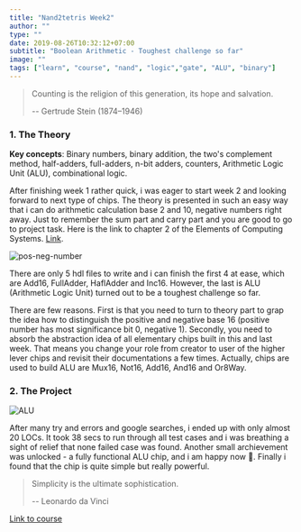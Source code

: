```yaml
---
title: "Nand2tetris Week2"
author: ""
type: ""
date: 2019-08-26T10:32:12+07:00
subtitle: "Boolean Arithmetic - Toughest challenge so far"
image: ""
tags: ["learn", "course", "nand", "logic","gate", "ALU", "binary"]
---
```


> Counting is the religion of this generation, its hope and salvation.
>
> -- Gertrude Stein (1874–1946)

### 1. The Theory

**Key concepts**: Binary numbers, binary addition, the two's complement method, half-adders, full-adders, n-bit adders, counters, Arithmetic Logic Unit (ALU), combinational logic.

After finishing week 1 rather quick, i was eager to start week 2 and looking forward to next type of chips. The theory is presented in such an easy way that i can do arithmetic calculation base 2 and 10, negative numbers right away. Just to remember the sum part and carry part and you are good to go to project task. Here is the link to chapter 2  of the Elements of Computing Systems. [Link][2].

![pos-neg-number](https://user-images.githubusercontent.com/30904297/63788466-bdfaa500-c91f-11e9-8487-7accbd3e45d2.png)

There are only 5 hdl files to write and i can finish the first 4 at ease, which are Add16, FullAdder, HaflAdder and Inc16. However, the last is ALU (Arithmetic Logic Unit) turned out to be a toughest challenge so far. 

There are few reasons. First is that you need to turn to theory part to grap the idea how to distinguish the positive and negative base 16 (positive number has most significance bit 0, negative 1). Secondly, you need to absorb the abstraction idea of all elementary chips built in this and last week. That means you change your role from creator to user of the higher lever chips and revisit their documentations a few times. Actually, chips are used to build ALU are Mux16, Not16, Add16, And16 and Or8Way.

### 2. The Project

![ALU](https://user-images.githubusercontent.com/30904297/63785718-fea3ef80-c91a-11e9-81ff-78a467119feb.png)

After many try and errors and google searches, i ended up with only almost 20 LOCs. It took 38 secs to run through all test cases and i was breathing a sight of relief that none failed case was found. Another small archievement was unlocked - a fully functional ALU chip, and i am happy now :tada:. Finally i found that the chip is quite simple but really powerful.

> Simplicity is the ultimate sophistication.
>
> -- Leonardo da Vinci


[Link to course][1]


[1]: https://www.coursera.org/learn/build-a-computer/supplement/YVHeo/module-2-boolean-arithmetic-and-the-alu-roadmap
[2]: https://drive.google.com/file/d/14XfZpXZtiHb6py8S1ZiOrHkHMSUCfA7t/view